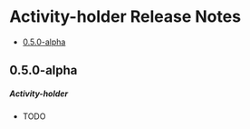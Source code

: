 # Activity-holder Release Notes

- [0.5.0-alpha](#050-alpha)

## 0.5.0-alpha
##### Activity-holder
* TODO